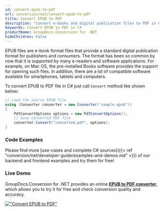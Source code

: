 ```yaml
---
id: convert-epub-to-pdf
url: conversion/net/convert-epub-to-pdf
title: Convert EPUB to PDF
description: "Convert e-books and digital publication files to PDF in C# easily. Learn this guide that shows EPUB to PDF conversion in a few simple steps."
keywords: Convert EPUB to PDF in C#
productName: GroupDocs.Conversion for .NET
hideChildren: False
---
```


EPUB files are e-book format files that provide a standard digital publication format for publishers and consumers. The format has been so common by now that it is supported by many e-readers and software applications. For example, on Mac OS, the pre-installed Books software provides the support for opening such files. In addition, there are a lot of compatible software available for smartphones, tablets and computers.

To convert EPUB to PDF file in C# just call `Convert` method like shown below:

```csharp
// Load the source EPUB file
using (Converter converter = new Converter("sample.epub"))
{
    PdfConvertOptions options = new PdfConvertOptions();
    // Save converted PDF file
    converter.Convert("converted.pdf", options);
}
```

### Code Examples

Please find more [use-cases and complete C# sources]({{< ref "conversion/net/developer-guide/examples-and-demos.md" >}}) of our backend and frontend examples and try them for free!

### Live Demo

GroupDocs.Conversion for .NET provides an online [**EPUB to PDF converter**](https://products.groupdocs.app/conversion/epub-to-pdf), which allows you to try it for free and check conversion quality and accuracy.

[!["Convert EPUB to PDF"](conversion/net/images/convert-epub-to-pdf.png)](https://products.groupdocs.app/conversion/epub-to-pdf)